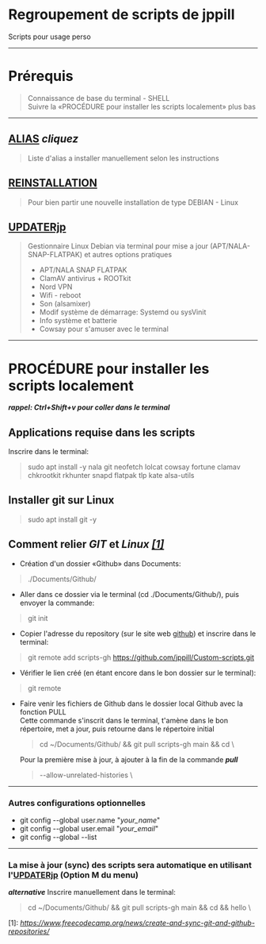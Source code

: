 # Regroupement de scripts de jppill
Scripts pour usage perso
___
# Prérequis
> Connaissance de base du terminal - SHELL \
> Suivre la «PROCÉDURE pour installer les scripts localement» plus bas
___

## [ALIAS](ALIAS) **_cliquez_**
> Liste d'alias a installer manuellement selon les instructions

## [REINSTALLATION](REINSTALLATION)
> Pour bien partir une nouvelle installation de type DEBIAN - Linux

## [UPDATERjp](UPDATERjp)
> Gestionnaire Linux Debian via terminal pour mise a jour (APT/NALA-SNAP-FLATPAK) et autres options pratiques
>   - APT/NALA SNAP FLATPAK
>   - ClamAV antivirus + ROOTkit
>   - Nord VPN
>   - Wifi - reboot
>   - Son (alsamixer)
>   - Modif système de démarrage: Systemd ou sysVinit
>   - Info système et batterie
>   - Cowsay pour s'amuser avec le terminal
___

# PROCÉDURE pour installer les scripts localement

**_rappel: Ctrl+Shift+v pour coller dans le terminal_**
## Applications requise dans les scripts
Inscrire dans le terminal:
> sudo apt install -y nala git neofetch lolcat cowsay fortune clamav chkrootkit rkhunter snapd flatpak tlp kate alsa-utils

## Installer git sur Linux
> sudo apt install git -y

## Comment relier **_GIT_** et **_Linux_** [*[1]*](https://www.freecodecamp.org/news/create-and-sync-git-and-github-repositories/)
- Création d'un dossier «Github» dans Documents:
> ./Documents/Github/
- Aller dans ce dossier via le terminal (cd ./Documents/Github/), puis envoyer la commande:
> git init
- Copier l'adresse du repository (sur le site web [github](https://github.com/)) et inscrire dans le terminal:
> git remote add scripts-gh https://github.com/jppill/Custom-scripts.git 

- Vérifier le lien créé (en étant encore dans le bon dossier sur le terminal):
> git remote

- Faire venir les fichiers de Github dans le dossier local Github avec la fonction PULL \
  Cette commande s'inscrit dans le terminal, t'amène dans le bon répertoire, met a jour, puis retourne dans le répertoire initial
  
  > cd ~/Documents/Github/ && git pull scripts-gh main && cd \
  
  Pour la première mise à jour, à ajouter à la fin de la commande **_pull_**
  > --allow-unrelated-histories \
---
### Autres configurations optionnelles
- git config --global user.name "*your_name*"
- git config --global user.email "*your_email*"
- git config --global --list
---
### La mise à jour (sync) des scripts sera automatique en utilisant l'[UPDATERjp](UPDATERjp) (Option M du menu)
**_alternative_** Inscrire manuellement dans le terminal:
> cd ~/Documents/Github/ && git pull scripts-gh main && cd && hello \


\[1]: *https://www.freecodecamp.org/news/create-and-sync-git-and-github-repositories/*
